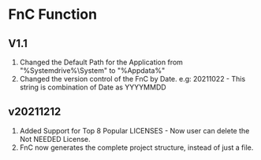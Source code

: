 # FnC Function

## V1.1
1. Changed the Default Path for the Application from "%Systemdrive%\System" to "%Appdata%"
2. Changed the version control of the FnC by Date. e.g: 20211022 - This string is combination of Date as YYYYMMDD

## v20211212
1. Added Support for Top 8 Popular LICENSES - Now user can delete the Not NEEDED License.
2. FnC now generates the complete project structure, instead of just a file.

